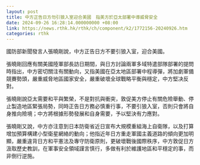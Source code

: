 ```yaml
---
layout: post
title: 中方正告日方勿引狼入室迎合美國　指美方於亞太部署中導威脅安全
date: 2024-09-26 16:28:14.000000000 +08:00
link: https://news.rthk.hk/rthk/ch/component/k2/1772156-20240926.htm
categories: rthk
---
```


國防部新聞發言人張曉剛說，中方正告日方不要引狼入室，迎合美國。

張曉剛回應有關美國陸軍部長訪日期間，與日方討論兩軍多域特遣部隊部署的提問時指出，中方密切關注有關動向，又指美國在亞太地區部署中程導彈，將加劇軍備競賽勢頭，嚴重威脅地區國家安全，嚴重破壞全球戰略平衡與穩定，中方堅决反對。

張曉剛說亞太需要和平與繁榮，不是對抗與衝突，敦促美方停止有關危險舉動、停止製造地區緊張局勢，同時正告日方務必慎重行事，不要引狼入室，否則只會將自身推向險境；中方將根據形勢發展和自身需要，予以堅決有力應對。

張曉剛又說，中方亦注意到日本防衛省近日宣布大規模重組海上自衛隊，以及打算增加預算構建小型衛星網絡的動向；他指近年日方重走軍國主義道路的傾向更加明顯，嚴重違背日方和平憲法及專守防衛原則，更破壞戰後國際秩序，中方敦促日方汲取歷史教訓，在軍事安全領域謹言慎行，多做有利於維護地區和平穩定的事，而非倒行逆施。

